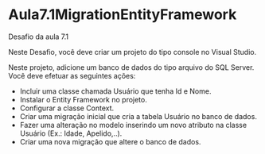 # Aula7.1MigrationEntityFramework
 Desafio da aula 7.1

Neste Desafio, você deve criar um projeto do tipo console no Visual Studio.

Neste projeto, adicione um banco de dados do tipo arquivo do SQL Server. Você deve efetuar as seguintes ações:

- Incluir uma classe chamada Usuário que tenha Id e Nome.
- Instalar o Entity Framework no projeto.
- Configurar a classe Context.
- Criar uma migração inicial que cria a tabela Usuário no banco de dados.
- Fazer uma alteração no modelo inserindo um novo atributo na classe Usuário (Ex.: Idade, Apelido,..).
- Criar uma nova migração que altere o banco de dados.
